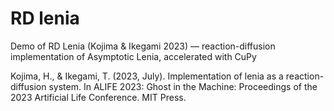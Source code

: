 # RD lenia
Demo of RD Lenia (Kojima &amp; Ikegami 2023) — reaction-diffusion implementation of Asymptotic Lenia, accelerated with CuPy

Kojima, H., & Ikegami, T. (2023, July). Implementation of lenia as a reaction-diffusion system. In ALIFE 2023: Ghost in the Machine: Proceedings of the 2023 Artificial Life Conference. MIT Press.
